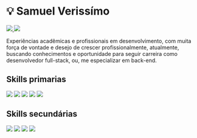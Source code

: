# :bulb: Samuel Verissímo
 <a href="https://www.linkedin.com/in/samuel-verissimo-30678922a/" target="_blank">
  <img src="https://img.shields.io/badge/-LinkedIn-%230077B5?style=for-the-badge&logo=linkedin&logoColor=white" target="_blank">
</a> 
 <a href = "mailto:samuel-verissimo@outlook.com">
  <img src="https://img.shields.io/badge/-Outlook-%23333?style=for-the-badge&logo=outlook&logoColor=white" target="_blank">
</a>

Experiências acadêmicas e profissionais em desenvolvimento, com muita força de vontade e desejo de crescer profissionalmente, atualmente, buscando conhecimentos e oportunidade para seguir carreira como desenvolvedor full-stack, ou, me especializar em back-end. 

## Skills primarias
<p align="left">
  <img src="https://img.shields.io/badge/PHP-007ACC?style=for-the-badge&logo=typescript&logoColor=white" />
  <img src="https://img.shields.io/badge/JavaScript-323330?style=for-the-badge&logo=javascript&logoColor=F7DF1E" />
  <img src="https://img.shields.io/badge/HTML5-E34F26?style=for-the-badge&logo=html5&logoColor=white" />
  <img src="https://img.shields.io/badge/CSS3-1572B6?style=for-the-badge&logo=css3&logoColor=white" />
  <img src="https://img.shields.io/badge/Git-E34F26?style=for-the-badge&logo=git&logoColor=white" />
</p>

## Skills secundárias
<p align="left">
  <img src="https://img.shields.io/badge/React-20232A?style=for-the-badge&logo=react&logoColor=61DAFB" />  
  <img src="https://img.shields.io/badge/Node.js-43853D?style=for-the-badge&logo=node.js&logoColor=white" />
  <img src="https://img.shields.io/badge/HTML5-E34F26?style=for-the-badge&logo=html5&logoColor=white" />
  <img src="https://img.shields.io/badge/CSS3-1572B6?style=for-the-badge&logo=css3&logoColor=white" />
</p>


